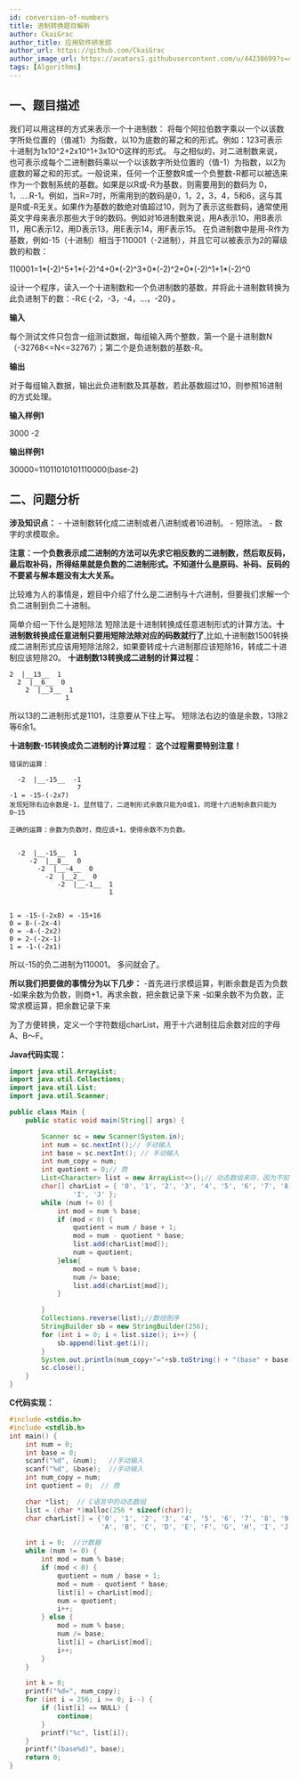 ```yaml
---
id: conversion-of-numbers
title: 进制转换题目解析
author: CkaiGrac
author_title: 应用软件研发部
author_url: https://github.com/CkaiGrac
author_image_url: https://avatars1.githubusercontent.com/u/44230699?s=460&v=4
tags: [Algorithms]
---
```


## 一、题目描述

我们可以用这样的方式来表示一个十进制数：
将每个阿拉伯数字乘以一个以该数字所处位置的（值减1）为指数，以10为底数的幂之和的形式。例如：123可表示十进制为1x10^2+2x10^1+3x10^0这样的形式。
与之相似的，对二进制数来说，也可表示成每个二进制数码乘以一个以该数字所处位置的（值-1）为指数，以2为底数的幂之和的形式。一般说来，任何一个正整数R或一个负整数-R都可以被选来作为一个数制系统的基数。如果是以R或-R为基数，则需要用到的数码为
0，1，….R-1。例如，当R=7时，所需用到的数码是0，1，2，3，4，5和6，这与其是R或-R无关。如果作为基数的数绝对值超过10，则为了表示这些数码，通常使用英文字母来表示那些大于9的数码。例如对16进制数来说，用A表示10，用B表示11，用C表示12，用D表示13，用E表示14，用F表示15。
在负进制数中是用-R作为基数，例如-15（十进制）相当于110001（-2进制），并且它可以被表示为2的幂级数的和数：

<!-- truncate -->

110001=1*(-2)^5+1*(-2)^4+0\*(-2)^3+0\*(-2)^2+0\*(-2)^1+1\*(-2)^0

设计一个程序，读入一个十进制数和一个负进制数的基数，并将此十进制数转换为此负进制下的数：-R∈｛-2，-3，-4，…，-20｝。

**输入**

每个测试文件只包含一组测试数据，每组输入两个整数，第一个是十进制数N（-32768\<=N\<=32767）；第二个是负进制数的基数-R。

**输出**

对于每组输入数据，输出此负进制数及其基数，若此基数超过10，则参照16进制的方式处理。

**输入样例1**

3000 -2

**输出样例1**

30000=11011010101110000(base-2)

## 二、问题分析

**涉及知识点：** - 十进制数转化成二进制或者八进制或者16进制。 - 短除法。 - 数字的求模取余。

**注意：一个负数表示成二进制的方法可以先求它相反数的二进制数，然后取反码，最后取补码，所得结果就是负数的二进制形式。不知道什么是原码、补码、反码的不要紧与解本题没有太大关系。**

比较难为人的事情是，题目中介绍了什么是二进制与十六进制，但要我们求解一个负二进制到负二十进制。

简单介绍一下什么是短除法
短除法是十进制转换成任意进制形式的计算方法。**十进制数转换成任意进制只要用短除法除对应的码数就行了**,比如,十进制数1500转换成二进制形式应该用短除法除2，如果要转成十六进制那应该短除16，转成二十进制应该短除20。
**十进制数13转换成二进制的计算过程：**

    2  |__13__  1
      2  |__6__  0
        2  |__3__  1
                  1

所以13的二进制形式是1101，注意要从下往上写。 短除法右边的值是余数，13除2等6余1。

**十进制数-15转换成负二进制的计算过程：** **这个过程需要特别注意！**

    错误的运算：

      -2  |__-15__  -1
                     7
    -1 = -15-(-2x7)
    发现短除右边余数是-1，显然错了，二进制形式余数只能为0或1，同理十六进制余数只能为0~15

    正确的运算：余数为负数时，商应该+1，使得余数不为负数。


      -2  |__-15__  1
         -2  |__8__  0
           -2  |__-4__  0
             -2  |__2__  0
                -2  |__-1__  1
                             1


    1 = -15-(-2x8) = -15+16
    0 = 8-(-2x-4)
    0 = -4-(-2x2)
    0 = 2-(-2x-1)
    1 = -1-(-2x1)

所以-15的负二进制为110001。 多问就会了。

**所以我们把要做的事情分为以下几步：** -首先进行求模运算，判断余数是否为负数 -如果余数为负数，则商+1，再求余数，把余数记录下来
-如果余数不为负数，正常求模运算，把余数记录下来

为了方便转换，定义一个字符数组charList，用于十六进制往后余数对应的字母A、B～F。

**Java代码实现：**

``` java
import java.util.ArrayList;
import java.util.Collections;
import java.util.List;
import java.util.Scanner;

public class Main {
    public static void main(String[] args) {

        Scanner sc = new Scanner(System.in);
        int num = sc.nextInt();// 手动输入
        int base = sc.nextInt(); // 手动输入
        int num_copy = num;
        int quotient = 0;// 商
        List<Character> list = new ArrayList<>();// 动态数组来存，因为不知道转换后有几位
        char[] charList = { '0', '1', '2', '3', '4', '5', '6', '7', '8', '9', 'A', 'B', 'C', 'D', 'E', 'F', 'G', 'H',
                'I', 'J' };
        while (num != 0) {
            int mod = num % base;
            if (mod < 0) {
                quotient = num / base + 1;
                mod = num - quotient * base;
                list.add(charList[mod]);
                num = quotient;
            }else{
                mod = num % base;
                num /= base;
                list.add(charList[mod]);
            }

        }
        Collections.reverse(list);//数组倒序
        StringBuilder sb = new StringBuilder(256);
        for (int i = 0; i < list.size(); i++) {
            sb.append(list.get(i));
        }
        System.out.println(num_copy+"="+sb.toString() + "(base" + base + ")");
        sc.close();
    }
}
```

**C代码实现：**

``` cpp
#include <stdio.h>
#include <stdlib.h>
int main() {
    int num = 0;
    int base = 0;
    scanf("%d", &num);   //手动输入
    scanf("%d", &base);  //手动输入
    int num_copy = num;
    int quotient = 0;  // 商

    char *list;  // C语言中的动态数组
    list = (char *)malloc(256 * sizeof(char));
    char charList[] = {'0', '1', '2', '3', '4', '5', '6', '7', '8', '9',
                       'A', 'B', 'C', 'D', 'E', 'F', 'G', 'H', 'I', 'J'};

    int i = 0;  //计数器
    while (num != 0) {
        int mod = num % base;
        if (mod < 0) {
            quotient = num / base + 1;
            mod = num - quotient * base;
            list[i] = charList[mod];
            num = quotient;
            i++;
        } else {
            mod = num % base;
            num /= base;
            list[i] = charList[mod];
            i++;
        }
    }

    int k = 0;
    printf("%d=", num_copy);
    for (int i = 256; i >= 0; i--) {
        if (list[i] == NULL) {
            continue;
        }
        printf("%c", list[i]);
    }
    printf("(base%d)", base);
    return 0;
}
```